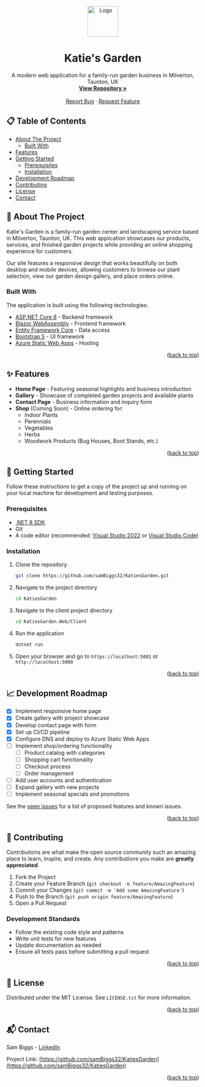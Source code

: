 <a name="readme-top"></a>

<div align="center">
  <a href="https://github.com/samBiggs32/KatiesGarden">
    <img src="\Images\Katies-Garden.gif" alt="Logo" width="80" height="80">
  </a>

  <h1 align="center">Katie's Garden</h1>

  <p align="center">
    A modern web application for a family-run garden business in Milverton, Taunton, UK
    <br />
    <a href="https://github.com/samBiggs32/KatiesGarden"><strong>View Repository »</strong></a>
    <br />
    <br />
    <a href="https://github.com/samBiggs32/KatiesGarden/issues">Report Bug</a>
    ·
    <a href="https://github.com/samBiggs32/KatiesGarden/issues">Request Feature</a>
  </p>
</div>

## 📋 Table of Contents

- [About The Project](#about-the-project)
  - [Built With](#built-with)
- [Features](#features)
- [Getting Started](#getting-started)
  - [Prerequisites](#prerequisites)
  - [Installation](#installation)
- [Development Roadmap](#development-roadmap)
- [Contributing](#contributing)
- [License](#license)
- [Contact](#contact)

## 🌱 About The Project

Katie's Garden is a family-run garden center and landscaping service based in Milverton, Taunton, UK. This web application showcases our products, services, and finished garden projects while providing an online shopping experience for customers.

Our site features a responsive design that works beautifully on both desktop and mobile devices, allowing customers to browse our plant selection, view our garden design gallery, and place orders online.

### Built With

The application is built using the following technologies:

* [ASP.NET Core 8](https://dotnet.microsoft.com/en-us/apps/aspnet) - Backend framework
* [Blazor WebAssembly](https://dotnet.microsoft.com/en-us/apps/aspnet/web-apps/blazor) - Frontend framework
* [Entity Framework Core](https://docs.microsoft.com/en-us/ef/core/) - Data access
* [Bootstrap 5](https://getbootstrap.com) - UI framework
* [Azure Static Web Apps](https://azure.microsoft.com/en-us/services/app-service/static/) - Hosting

<p align="right">(<a href="#readme-top">back to top</a>)</p>

## ✨ Features

- **Home Page** - Featuring seasonal highlights and business introduction
- **Gallery** - Showcase of completed garden projects and available plants
- **Contact Page** - Business information and inquiry form
- **Shop** (Coming Soon) - Online ordering for:
  - Indoor Plants
  - Perennials
  - Vegetables
  - Herbs
  - Woodwork Products (Bug Houses, Boot Stands, etc.)

<p align="right">(<a href="#readme-top">back to top</a>)</p>

## 🚀 Getting Started

Follow these instructions to get a copy of the project up and running on your local machine for development and testing purposes.

### Prerequisites

- [.NET 8 SDK](https://dotnet.microsoft.com/download/dotnet/8.0)
- Git
- A code editor (recommended: [Visual Studio 2022](https://visualstudio.microsoft.com/) or [Visual Studio Code](https://code.visualstudio.com/))

### Installation

1. Clone the repository
   ```sh
   git clone https://github.com/samBiggs32/KatiesGarden.git
   ```

2. Navigate to the project directory
   ```sh
   cd KatiesGarden
   ```

3. Navigate to the client project directory
   ```sh
   cd KatiesGarden.Web/Client
   ```

4. Run the application
   ```sh
   dotnet run
   ```

5. Open your browser and go to `https://localhost:5001` or `http://localhost:5000`

<p align="right">(<a href="#readme-top">back to top</a>)</p>

## 📈 Development Roadmap

- [x] Implement responsive home page
- [x] Create gallery with project showcase
- [x] Develop contact page with form
- [x] Set up CI/CD pipeline 
- [x] Configure DNS and deploy to Azure Static Web Apps
- [ ] Implement shop/ordering functionality
  - [ ] Product catalog with categories
  - [ ] Shopping cart functionality
  - [ ] Checkout process
  - [ ] Order management
- [ ] Add user accounts and authentication
- [ ] Expand gallery with new projects
- [ ] Implement seasonal specials and promotions

See the [open issues](https://github.com/samBiggs32/KatiesGarden/issues) for a list of proposed features and known issues.

<p align="right">(<a href="#readme-top">back to top</a>)</p>

## 🤝 Contributing

Contributions are what make the open source community such an amazing place to learn, inspire, and create. Any contributions you make are **greatly appreciated**.

1. Fork the Project
2. Create your Feature Branch (`git checkout -b feature/AmazingFeature`)
3. Commit your Changes (`git commit -m 'Add some AmazingFeature'`)
4. Push to the Branch (`git push origin feature/AmazingFeature`)
5. Open a Pull Request

### Development Standards

- Follow the existing code style and patterns
- Write unit tests for new features
- Update documentation as needed
- Ensure all tests pass before submitting a pull request

<p align="right">(<a href="#readme-top">back to top</a>)</p>

## 📝 License

Distributed under the MIT License. See `LICENSE.txt` for more information.

<p align="right">(<a href="#readme-top">back to top</a>)</p>

## 📬 Contact

Sam Biggs - [LinkedIn](https://www.linkedin.com/in/sambiggs32/)

Project Link: [https://github.com/samBiggs32/KatiesGarden](https://github.com/samBiggs32/KatiesGarden)

<p align="right">(<a href="#readme-top">back to top</a>)</p>